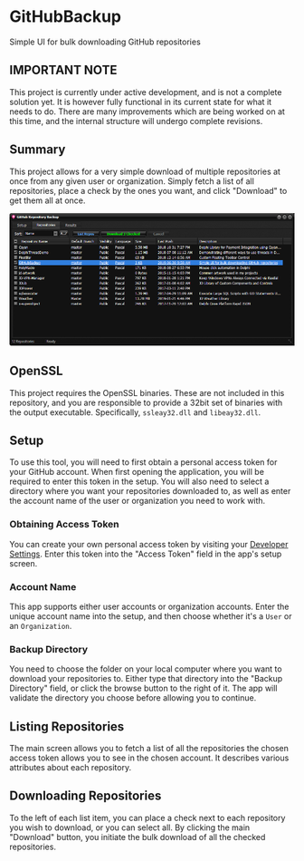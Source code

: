 # GitHubBackup
Simple UI for bulk downloading GitHub repositories

## IMPORTANT NOTE

This project is currently under active development, and is not a complete solution yet. It is however fully functional in its current state for what it needs to do. There are many improvements which are being worked on at this time, and the internal structure will undergo complete revisions.

## Summary

This project allows for a very simple download of multiple repositories at once from any given user or organization. Simply fetch a list of all repositories, place a check by the ones you want, and click "Download" to get them all at once.

![GitHub backup User Interface](GitHubBackupUI.png "GitHub backup User Interface")

## OpenSSL

This project requires the OpenSSL binaries. These are not included in this repository, and you are responsible to provide a 32bit set of binaries with the output executable. Specifically, `ssleay32.dll` and `libeay32.dll`. 

## Setup

To use this tool, you will need to first obtain a personal access token for your GitHub account. When first opening the application, you will be required to enter this token in the setup. You will also need to select a directory where you want your repositories downloaded to, as well as enter the account name of the user or organization you need to work with.

### Obtaining Access Token

You can create your own personal access token by visiting your [Developer Settings](https://github.com/settings/tokens). Enter this token into the "Access Token" field in the app's setup screen. 

### Account Name

This app supports either user accounts or organization accounts. Enter the unique account name into the setup, and then choose whether it's a `User` or an `Organization`. 

### Backup Directory

You need to choose the folder on your local computer where you want to download your repositories to. Either type that directory into the "Backup Directory" field, or click the browse button to the right of it. The app will validate the directory you choose before allowing you to continue.

## Listing Repositories

The main screen allows you to fetch a list of all the repositories the chosen access token allows you to see in the chosen account. It describes various attributes about each repository. 

## Downloading Repositories

To the left of each list item, you can place a check next to each repository you wish to download, or you can select all. By clicking the main "Download" button, you initiate the bulk download of all the checked repositories. 
